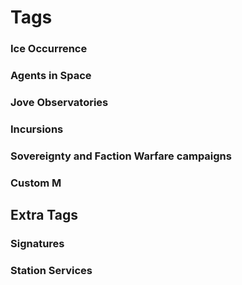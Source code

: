 # Tags
### Ice Occurrence
### Agents in Space
### Jove Observatories
### Incursions
### Sovereignty and Faction Warfare campaigns
### Custom M


## Extra Tags
### Signatures
### Station Services
<!--stackedit_data:
eyJoaXN0b3J5IjpbNTcyMTQ5NDcsNTgxMzAxMzQ4LDUxNTAwOT
g3XX0=
-->
